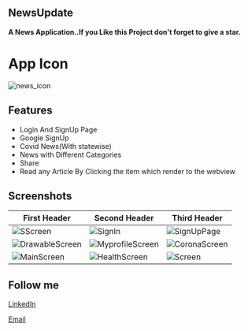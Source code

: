 ## NewsUpdate
**A News Application..If you Like this Project don't forget to give a star.**

# App Icon
![news_icon](https://user-images.githubusercontent.com/76396056/132050014-3404cf41-4544-4cc8-8b2d-bf7b742b4ca1.png)


## Features ##

- Login And SignUp Page
- Google SignUp
- Covid News(With statewise)
- News with Different Categories
- Share
- Read any Article By Clicking the item which render to the webview


## Screenshots ##


First Header      |      Second Header      |     Third Header
-------------     |      -------------      |     ------------
![SScreen](https://user-images.githubusercontent.com/76396056/132047156-ddd965c7-c132-4281-a2df-3d48f198a094.jpeg)      |   ![SignIn](https://user-images.githubusercontent.com/76396056/132047437-a787ad4b-a7b6-4ca9-91f9-f8517e28e86b.jpeg)          |   ![SignUpPage](https://user-images.githubusercontent.com/76396056/132047605-ff5bf43a-daa2-42ce-8b8e-4f5ef3c42499.jpeg)
  ![DrawableScreen](https://user-images.githubusercontent.com/76396056/132047731-e4f5547e-0a5a-427b-a99c-388919b78046.jpeg)  |      ![MyprofileScreen](https://user-images.githubusercontent.com/76396056/132047843-96475626-426a-4bb2-9fe7-cb880b50247a.jpeg)     |    ![CoronaScreen](https://user-images.githubusercontent.com/76396056/132047898-8b2adf81-42b2-455f-9275-53c730caf238.jpeg)
![MainScreen](https://user-images.githubusercontent.com/76396056/132048120-e606a1a2-91af-42b6-a840-0a73a454c564.jpeg)    |      ![HealthScreen](https://user-images.githubusercontent.com/76396056/132048178-259cd533-2b33-453f-a2b0-660eabfa2a3b.jpeg)  |  ![Screen](https://user-images.githubusercontent.com/76396056/132048534-c7922a13-4754-4cf7-a40d-687e649d0451.jpeg)


## Follow me ##
[LinkedIn](linkedin.com/in/prince-kumar-pandey-5742301a9)

[Email](princekupandey786@gmail.com)




